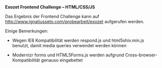 **Exozet Frontend Challenge – HTML/CSS/JS**

Das Ergebnis der Frontend Challenge kann auf http://www.ignatiusseto.com/probearbeit/exozet aufgerufen werden.  


Einige Bemerkungen:

* Wegen IE8 Kompatibilität werden respond.js und html5shiv.min.js benutzt, damit media queries verwendet werden können

* Modernizr forms und HTML5Forms.js werden aufgrund Cross-browser-Kompatibilität genauso eingebettet